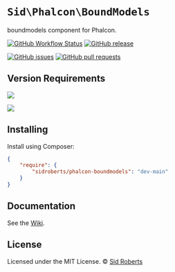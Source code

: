 # `Sid\Phalcon\BoundModels`

boundmodels component for Phalcon.

[![GitHub Workflow Status](https://img.shields.io/github/actions/workflow/status/SidRoberts/phalcon-boundmodels/tests.yml?style=for-the-badge)](https://github.com/SidRoberts/phalcon-boundmodels/actions)
[![GitHub release](https://img.shields.io/github/release/SidRoberts/phalcon-boundmodels.svg?style=for-the-badge)]()

[![GitHub issues](https://img.shields.io/github/issues-raw/SidRoberts/phalcon-boundmodels.svg?style=for-the-badge)](https://github.com/SidRoberts/phalcon-boundmodels/issues)
[![GitHub pull requests](https://img.shields.io/github/issues-pr-raw/SidRoberts/phalcon-boundmodels.svg?style=for-the-badge)](https://github.com/SidRoberts/phalcon-boundmodels/pulls)



## Version Requirements

[![](https://img.shields.io/badge/Phalcon-%3E%3D%205.0.0-76C39B?style=for-the-badge)]()

[![](https://img.shields.io/badge/PHP-%3E%3D%208.0.0-777BB3?style=for-the-badge)]()



## Installing

Install using Composer:

```json
{
    "require": {
        "sidroberts/phalcon-boundmodels": "dev-main"
    }
}
```



## Documentation

See the [Wiki](https://github.com/SidRoberts/phalcon-boundmodels/wiki).



## License

Licensed under the MIT License.
© [Sid Roberts](https://github.com/SidRoberts)
